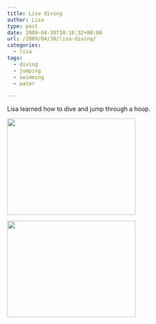 ```yaml
---
title: Lisa diving
author: Lisa
type: post
date: 2009-04-30T10:16:32+00:00
url: /2009/04/30/lisa-diving/
categories:
  - lisa
tags:
  - diving
  - jumping
  - swimming
  - water

---
```

Lisa learned how to dive and jump through a hoop.

[<img src="/uploads/2009/04/l-1600-1200-10d305f6-0acd-4dea-9007-33d9d7b893d2.jpeg" alt="" width="300" height="225" class="alignnone size-full wp-image-364" />][1]

[<img src="/uploads/2009/04/l-1600-1200-ba35f48b-0f5f-4000-b704-816e5a92cf4c.jpeg" alt="" width="300" height="225" class="alignnone size-full wp-image-364" />][2]

 [1]: /uploads/2009/04/l-1600-1200-10d305f6-0acd-4dea-9007-33d9d7b893d2.jpeg
 [2]: /uploads/2009/04/l-1600-1200-ba35f48b-0f5f-4000-b704-816e5a92cf4c.jpeg